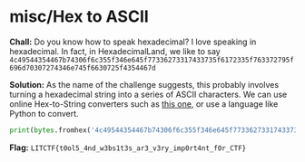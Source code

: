 # misc/Hex to ASCII

**Chall:**
Do you know how to speak hexadecimal? I love speaking in hexadecimal. In fact, in HexadecimalLand, we like to say
`4c49544354467b74306f6c355f346e645f77336273317433735f6172335f763372795f696d70307274346e745f6630725f4354467d`

**Solution:**
As the name of the challenge suggests, this probably involves turning a hexadecimal string into a series of ASCII characters. We can use online Hex-to-String converters such as [this one](https://string-functions.com/hex-string.aspx), or use a language like Python to convert.
```Python
print(bytes.fromhex('4c49544354467b74306f6c355f346e645f77336273317433735f6172335f763372795f696d70307274346e745f6630725f4354467d').decode('utf-8'))
```

**Flag:**
`LITCTF{t0ol5_4nd_w3bs1t3s_ar3_v3ry_imp0rt4nt_f0r_CTF}`

